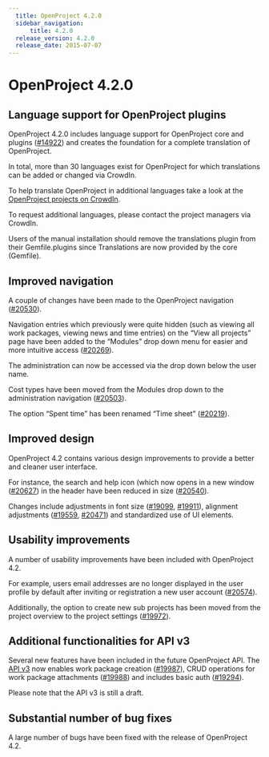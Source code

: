 ```yaml
---
  title: OpenProject 4.2.0
  sidebar_navigation:
      title: 4.2.0
  release_version: 4.2.0
  release_date: 2015-07-07
---
```



# **OpenProject 4.2.0**

## **Language support for OpenProject plugins**

OpenProject 4.2.0 includes language support for OpenProject core and
plugins
([\#14922](https://community.openproject.org/work_packages/14922)) and
creates the foundation for a complete translation of OpenProject.

In total, more than 30 languages exist for OpenProject for which
translations can be added or changed via CrowdIn.

To help translate OpenProject in additional languages take a look at the
[OpenProject projects on CrowdIn](https://crowdin.com/projects/opf).

To request additional languages, please contact the project managers via
CrowdIn.

Users of the manual installation should remove the translations plugin
from their Gemfile.plugins since Translations are now provided by the
core (Gemfile).



## **Improved navigation**

A couple of changes have been made to the OpenProject navigation
([\#20530](https://community.openproject.org/work_packages/20530)).

Navigation entries which previously were quite hidden (such as viewing
all work packages, viewing news and time entries) on the “View all
projects” page have been added to the “Modules” drop down menu for
easier and more intuitive access
([\#20269](https://community.openproject.org/work_packages/20269)).

The administration can now be accessed via the drop down below the user
name.

Cost types have been moved from the Modules drop down to the
administration navigation
([\#20503](https://community.openproject.org/work_packages/20503)).

The option “Spent time” has been renamed “Time sheet”
([\#20219](https://community.openproject.org/work_packages/20219)).



## **Improved design**

OpenProject 4.2 contains various design improvements to provide a better
and cleaner user interface.

For instance, the search and help icon (which now opens in a new window
([\#20627](https://community.openproject.org/work_packages/20627)) in
the header have been reduced in size
([\#20540](https://community.openproject.org/work_packages/20540)).

Changes include adjustments in font size
([\#19099](https://community.openproject.org/work_packages/19099),
[\#19911](https://community.openproject.org/work_packages/19911)),
alignment adjustments
([\#19559](https://community.openproject.org/work_packages/19559),
[\#20471](https://community.openproject.org/work_packages/20471)) and
standardized use of UI elements.

## **Usability improvements**

A number of usability improvements have been included with OpenProject
4.2.

For example, users email addresses are no longer displayed in the user
profile by default after inviting or registration a new user account
([\#20574](https://community.openproject.org/work_packages/20574)).

Additionally, the option to create new sub projects has been moved from
the project overview to the project settings
([\#19972](https://community.openproject.org/work_packages/19972)).

## **Additional functionalities for API v3**

Several new features have been included in the future OpenProject API.
The [API v3](https://www.openproject.org/development/api/) now enables
work package creation
([\#19987](https://community.openproject.org/work_packages/19987)), CRUD
operations for work package attachments
([\#19988](https://community.openproject.org/work_packages/19988)) and
includes basic auth
([\#19294](https://community.openproject.org/work_packages/19294)).

Please note that the API v3 is still a draft.

## **Substantial number of bug fixes**

A large number of bugs have been fixed with the release of OpenProject
4.2.
